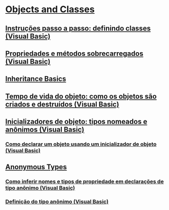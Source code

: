 # [Objects and Classes](TocOutOfQuery)
## [Instruções passo a passo: definindo classes (Visual Basic)](walkthrough-defining-classes.md)
## [Propriedades e métodos sobrecarregados (Visual Basic)](overloaded-properties-and-methods.md)
## [Inheritance Basics](TocOutOfQuery)
## [Tempo de vida do objeto: como os objetos são criados e destruídos (Visual Basic)](object-lifetime-how-objects-are-created-and-destroyed.md)
## [Inicializadores de objeto: tipos nomeados e anônimos (Visual Basic)](object-initializers-named-and-anonymous-types.md)
### [Como declarar um objeto usando um inicializador de objeto (Visual Basic)](how-to-declare-an-object-by-using-an-object-initializer.md)
## [Anonymous Types](TocOutOfQuery)
### [Como inferir nomes e tipos de propriedade em declarações de tipo anônimo (Visual Basic)](how-to-infer-property-names-and-types-in-anonymous-type-declarations.md)
### [Definição do tipo anônimo (Visual Basic)](anonymous-type-definition.md)
